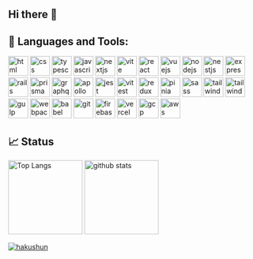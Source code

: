 ## Hi there 👋

## 🥁 Languages and Tools:

<p align="left">
    <img
      src="https://skillicons.dev/icons?i=html"
      alt="html"
      width="40"
      height="40"
    />
    <img
      src="https://skillicons.dev/icons?i=css"
      alt="css"
      width="40"
      height="40"
    />
    <img
      src="https://skillicons.dev/icons?i=typescript"
      alt="typescript"
      width="40"
      height="40"
    />
    <img
      src="https://skillicons.dev/icons?i=javascript"
      alt="javascript"
      width="40"
      height="40"
    />
    <img
      src="https://skillicons.dev/icons?i=nextjs"
      alt="nextjs"
      width="40"
      height="40"
    />
    <img
      src="https://skillicons.dev/icons?i=vite"
      alt="vite"
      width="40"
      height="40"
    />
    <img
      src="https://skillicons.dev/icons?i=react"
      alt="react"
      width="40"
      height="40"
    />
    <img
      src="https://skillicons.dev/icons?i=vuejs"
      alt="vuejs"
      width="40"
      height="40"
    />
    <img
      src="https://skillicons.dev/icons?i=nodejs"
      alt="nodejs"
      width="40"
      height="40"
    />
    <img
      src="https://skillicons.dev/icons?i=nestjs"
      alt="nestjs"
      width="40"
      height="40"
    />
    <img
      src="https://skillicons.dev/icons?i=express"
      alt="express"
      width="40"
      height="40"
    />
    <img
      src="https://skillicons.dev/icons?i=rails"
      alt="rails"
      width="40"
      height="40"
    />
    <img
      src="https://skillicons.dev/icons?i=prisma"
      alt="prisma"
      width="40"
      height="40"
    />
    <img
      src="https://skillicons.dev/icons?i=graphql"
      alt="graphql"
      width="40"
      height="40"
    />
    <img
      src="https://skillicons.dev/icons?i=apollo"
      alt="apollo"
      width="40"
      height="40"
    />
    <img
      src="https://skillicons.dev/icons?i=jest"
      alt="jest"
      width="40"
      height="40"
    />
    <img
      src="https://skillicons.dev/icons?i=vitest"
      alt="vitest"
      width="40"
      height="40"
    />
    <img
      src="https://skillicons.dev/icons?i=redux"
      alt="redux"
      width="40"
      height="40"
    />
    <img
      src="https://skillicons.dev/icons?i=pinia"
      alt="pinia"
      width="40"
      height="40"
    />
    <img
      src="https://skillicons.dev/icons?i=sass"
      alt="sass"
      width="40"
      height="40"
    />
    <img
      src="https://skillicons.dev/icons?i=tailwind"
      alt="tailwind"
      width="40"
      height="40"
    />
    <img
      src="https://skillicons.dev/icons?i=materialui"
      alt="tailwind"
      width="40"
      height="40"
    />
    <img
      src="https://skillicons.dev/icons?i=gulp"
      alt="gulp"
      width="40"
      height="40"
    />
    <img
      src="https://skillicons.dev/icons?i=webpack"
      alt="webpack"
      width="40"
      height="40"
    />
    <img
      src="https://skillicons.dev/icons?i=babel"
      alt="babel"
      width="40"
      height="40"
    />
    <img
      src="https://skillicons.dev/icons?i=git"
      alt="git"
      width="40"
      height="40"
    />
    <img
      src="https://skillicons.dev/icons?i=firebase"
      alt="firebase"
      width="40"
      height="40"
    />
    <img
      src="https://skillicons.dev/icons?i=vercel"
      alt="vercel"
      width="40"
      height="40"
    />
    <img
      src="https://skillicons.dev/icons?i=gcp"
      alt="gcp"
      width="40"
      height="40"
    />
    <img
      src="https://skillicons.dev/icons?i=aws"
      alt="aws"
      width="40"
      height="40"
    />
</p>

## 📈 Status

<p align="left">
  <img alt="Top Langs" height="150px" src="https://github-readme-stats.vercel.app/api/top-langs/?username=hakushun&layout=compact&show_icons=true" />
  <img alt="github stats" height="150px" src="https://github-readme-stats.vercel.app/api?username=hakushun" />
</p>

<p align="left"> <a href="https://github.com/ryo-ma/github-profile-trophy"><img src="https://github-profile-trophy.vercel.app/?username=hakushun" alt="hakushun" /></a> </p>

